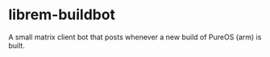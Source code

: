 # librem-buildbot
A small matrix client bot that posts whenever a new build of PureOS (arm) is built.
